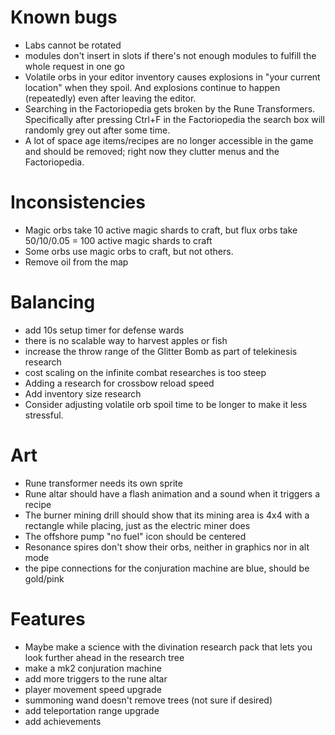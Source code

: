 # Known bugs

* Labs cannot be rotated
* modules don't insert in slots if there's not enough modules to fulfill the
  whole request in one go
* Volatile orbs in your editor inventory causes explosions in "your current location" when they spoil. And explosions continue to happen (repeatedly) even after leaving the editor.
* Searching in the Factoriopedia gets broken by the Rune Transformers. Specifically after pressing Ctrl+F in the Factoriopedia the search box will randomly grey out after some time.
* A lot of space age items/recipes are no longer accessible in the game and should be removed; right now they clutter menus and the Factoriopedia.

# Inconsistencies

* Magic orbs take 10 active magic shards to craft, but flux orbs take 50/10/0.05 = 100 active magic shards to craft
* Some orbs use magic orbs to craft, but not others.
* Remove oil from the map

# Balancing

* add 10s setup timer for defense wards
* there is no scalable way to harvest apples or fish
* increase the throw range of the Glitter Bomb as part of telekinesis research
* cost scaling on the infinite combat researches is too steep
* Adding a research for crossbow reload speed
* Add inventory size research
* Consider adjusting volatile orb spoil time to be longer to make it less stressful.

# Art

* Rune transformer needs its own sprite
* Rune altar should have a flash animation and a sound when it triggers a recipe
* The burner mining drill should show that its mining area is 4x4 with a rectangle while placing, just as the electric miner does
* The offshore pump "no fuel" icon should be centered
* Resonance spires don't show their orbs, neither in graphics nor in alt mode
* the pipe connections for the conjuration machine are blue, should be gold/pink

# Features

* Maybe make a science with the divination research pack that lets you look
  further ahead in the research tree
* make a mk2 conjuration machine
* add more triggers to the rune altar
* player movement speed upgrade
* summoning wand doesn't remove trees (not sure if desired)
* add teleportation range upgrade
* add achievements
